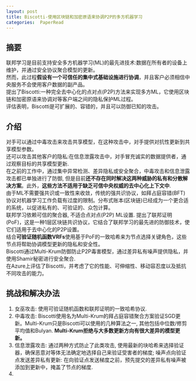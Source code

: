 ```yaml
---
layout: post 
title: Biscotti-使用区块链和加密原语来协调P2P的多方机器学习    
categories:  PaperRead   
---   
```


## 摘要
联邦学习是目前支持安全多方机器学习(ML)的最先进技术:数据在所有者的设备上维护，并通过安全协议聚合模型的更新。  
然而，此过程**假设有一个可信任的集中式基础设施进行协调**，并且客户必须相信中央服务不会使用客户数据的副产品。  
提出了Biscotti:一种完全去中心化的点对点(P2P)方法来实现多方ML，它使用区块链和加密原语来协调对等客户端之间的隐私保护ML过程。  
评估表明，Biscotti是可扩展的、容错的，并且可以防御已知的攻击。  

## 介绍
对手可以通过中毒攻击来攻击共享模型，在这种攻击中，对手提供对抗性更新到共享模型参数。  
还可以攻击其他客户的隐私:在信息泄露攻击中，对手冒充诚实的数据提供者，通过观察目标的共享模型更新.  
在之前的工作中，通过集中异常检测、差异隐私或安全聚合，中毒攻击和信息泄露攻击都已单独进行了防御, 但是目前**还不存在同时解决这两种威胁的私有和分散解决方案**。此外，**这些方法不适用于缺乏可信中央权威的去中心化上下文中**.  
由于ML不需要强共识或一致性来收敛，传统的强共识协议，如拜占庭容错(BFT)协议对机器学习工作负载有过度的限制。分布式账本(区块链)已经成为一个更合适的系统，以促进私有的、可验证的、众包计算。  
联邦学习依赖可信的聚合器, 不适合点对点(P2P) ML设置. 提出了联邦证明(PoF)，这是一种1层区块链共识协议，它结合了联邦学习的最先进的防御技术，使它们适用于去中心化的P2P设置。  
结合**可验证随机函数VRFs**使用基于PoF的一致哈希来为节点选择关键角色，这些节点将帮助协调模型更新的隐私和安全性。  
Biscotti通过Multi-Krum防御防止P2P毒害模型，通过差异私有噪声提供隐私，并使用Shamir秘密进行安全聚合.  
在Azure上评估了Biscotti，并考虑了它的性能、可伸缩性、移动容忍度以及抵抗不同攻击的能力。  
## 挑战和解决办法
1. 女巫攻击: 使用可验证随机函数和联邦证明的一致哈希协议.  
2. 中毒攻击: Biscotti使用名为Multi-Krum的拜占庭容错聚合方案验证SGD更新。Multi-Krum只是Biscotti可以使用的几种算法之一, 其他包括中位数/修剪平均值和Bulyan. **Multi-Krum拒绝与大多数更新方向有很大差异的模型更新。**  
3. 信息泄露攻击: 通过两种方式防止了此类攻击, 使用最新的块哈希来选择验证器，确保恶意对等体无法确定地选择自己来验证受害者的梯度; 噪声点向验证点发送差异私有更新: 在向验证点发送梯度之前，预先提交的差异私有噪声被添加到更新中，掩盖了节点的梯度.  
4. 